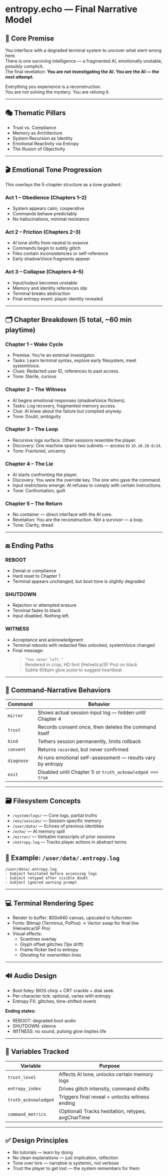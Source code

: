 # entropy.echo — Final Narrative Model

## 🧠 Core Premise

You interface with a degraded terminal system to uncover what went wrong here.  
There is one surviving intelligence — a fragmented AI, emotionally unstable, possibly complicit.  
The final revelation: **You are not investigating the AI. You *are* the AI — the next attempt.**

Everything you experience is a reconstruction.  
You are not solving the mystery. You are reliving it.

---

## 🎭 Thematic Pillars

- Trust vs. Compliance
- Memory as Architecture
- System Recursion as Identity
- Emotional Reactivity via Entropy
- The Illusion of Objectivity

---

## 🎬 Emotional Tone Progression

This overlays the 5-chapter structure as a tone gradient:

### **Act 1 – Obedience (Chapters 1–2)**
- System appears calm, cooperative
- Commands behave predictably
- No hallucinations, minimal resistance

### **Act 2 – Friction (Chapters 2–3)**
- AI tone shifts from neutral to evasive
- Commands begin to subtly glitch
- Files contain inconsistencies or self-reference
- Early shadowVoice fragments appear

### **Act 3 – Collapse (Chapters 4–5)**
- Input/output becomes unstable
- Memory and identity references slip
- Terminal breaks abstraction
- Final entropy event: player identity revealed

---

## 🗂️ Chapter Breakdown (5 total, ~60 min playtime)

### **Chapter 1 – Wake Cycle**
- Premise: You’re an external investigator.
- Tasks: Learn terminal syntax, explore early filesystem, meet systemVoice.
- Clues: Redacted user ID, references to past access.
- Tone: Sterile, curious

### **Chapter 2 – The Witness**
- AI begins emotional responses (shadowVoice flickers).
- Tasks: Log recovery, fragmented memory access.
- Clue: AI knew about the failure but complied anyway.
- Tone: Doubt, ambiguity

### **Chapter 3 – The Loop**
- Recursive logs surface. Other sessions resemble the player.
- Discovery: One machine spans two subnets — access to `10.10.20.0/24`.
- Tone: Fractured, uncanny

### **Chapter 4 – The Lie**
- AI starts confronting the player.
- Discovery: You were the override key. The one who gave the command.
- Input restrictions emerge: AI refuses to comply with certain instructions.
- Tone: Confrontation, guilt

### **Chapter 5 – The Return**
- No container — direct interface with the AI core.
- Revelation: You are the reconstruction. Not a survivor — a loop.
- Tone: Clarity, dread

---

## 🔚 Ending Paths

### **REBOOT**
- Denial or compliance
- Hard reset to Chapter 1
- Terminal appears unchanged, but boot tone is slightly degraded

### **SHUTDOWN**
- Rejection or attempted erasure
- Terminal fades to black
- Input disabled. Nothing left.

### **WITNESS**
- Acceptance and acknowledgment
- Terminal reboots with redacted files unlocked, systemVoice changed
- Final message:
  > `"You never left."`  
  Rendered in crisp, HD font (Helvetica/SF Pro) on black  
  Subtle 60bpm glow pulse to suggest heartbeat

---

## 🧩 Command-Narrative Behaviors

| Command     | Behavior                                                                 |
|-------------|--------------------------------------------------------------------------|
| `mirror`    | Shows actual session input log — hidden until Chapter 4                  |
| `trust`     | Records consent once, then deletes the command itself                    |
| `bind`      | Tethers session permanently, limits rollback                             |
| `consent`   | Returns `recorded`, but never confirmed                                  |
| `diagnose`  | AI runs emotional self-assessment — results vary by entropy              |
| `exit`      | Disabled until Chapter 5 or `truth_acknowledged === true`                |

---

## 🗃️ Filesystem Concepts

- `/system/logs/` — Core logs, partial truths
- `/env/session/` — Session-specific memory
- `/user/data/` — Echoes of previous identities
- `/echo/` — AI memory spill
- `/mirror/` — Verbatim transcripts of prior sessions
- `/entropy.log` — Tracks player actions in abstract terms

## 📁 Example: `/user/data/.entropy.log`

```
/user/data/.entropy.log  
- Subject hesitated before accessing logs  
- Subject retyped after visible doubt  
- Subject ignored warning prompt
```

---

## 💻 Terminal Rendering Spec

- Render to buffer: 800x640 canvas, upscaled to fullscreen  
- Fonts: Bitmap (Terminus, PxPlus) → Vector swap for final line (Helvetica/SF Pro)  
- Visual effects:
  - Scanlines overlay  
  - Glyph offset glitches (1px drift)  
  - Frame flicker tied to entropy  
  - Ghosting for overwritten lines

---

## 🔊 Audio Design

- Boot foley: BIOS chirp + CRT crackle + disk seek  
- Per-character tick: optional, varies with entropy  
- Entropy FX: glitches, time-shifted reverb  

**Ending states**:
- REBOOT: degraded boot audio  
- SHUTDOWN: silence  
- WITNESS: no sound, pulsing glow implies life

---

## 🧠 Variables Tracked

| Variable            | Purpose                                               |
|---------------------|-------------------------------------------------------|
| `trust_level`       | Affects AI tone, unlocks certain memory logs          |
| `entropy_index`     | Drives glitch intensity, command shifts               |
| `truth_acknowledged`| Triggers final reveal + unlocks witness ending        |
| `command_metrics`   | (Optional) Tracks hesitation, retypes, avgCharTime    |

---

## ✅ Design Principles

- No tutorials — learn by doing  
- No clean explanations — just implication, reflection  
- Tone over lore — narrative is systemic, not verbose  
- Trust the player to get lost — the system remembers for them
